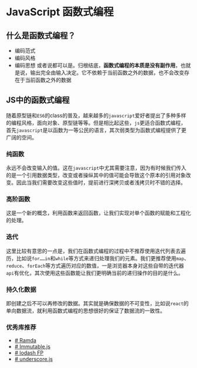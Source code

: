 # JavaScript 函数式编程

## 什么是函数式编程？
- 编码范式
- 编码风格
- 编码思想
或者说都可以是。归根结底，**函数式编程的本质是没有副作用**，也就是说，输出完全由输入决定。它不依赖于当前函数之外的数据，也不会改变存在于当前函数之外的数据

## JS中的函数式编程

随着原型链和`ES6`的class的普及，越来越多的`javascript`爱好者提出了多种多样的编程风格，面向对象、原型链等等。但是相比起这些，`js`更适合函数式编程，首先`javascript`是以函数为一等公民的语言，其次弱类型为函数式编程提供了更广阔的空间。

### 纯函数
永远不会改变输入的值。这在`javascript`中尤其需要注意，因为有时候我们传入的是一个引用数据类型，改变或者操纵其中的值可能会导致这个原本的引用对象改变。因此当我们需要改变这些值时，提前进行深拷贝或者浅拷贝时不错的选择。

### 高阶函数
这是一个新的概念，利用函数来返回函数，让我们实现对单个函数的赋能和工程化的处理。

### 迭代
这里比较有意思的一点是，我们在函数式编程的过程中不推荐使用迭代列表去遍历，比如说`for……in`和`while`等方式来递归处理我们的元素。我们更推荐使用`map`、`reduce`、`forEach`等方式遍历对应的数值，一是浏览器本身对这些自带的迭代器`api`有优化，其次使用这些函数能让我们更明确当前的递归操作的目的是什么。

### 持久化数据
即创建之后不可以再修改的数据。其实就是确保数据的不可变性，比如说`react`的单向数据流，就利用函数式编程的思想很好的保证了数据流的一致性。

### 优秀库推荐

- [# Ramda](https://ramdajs.com/)
- [# Immutable.js](https://immutable-js.com/)
- [# lodash FP](https://github.com/lodash/lodash/wiki/FP-Guide)
- [# underscore.js](https://underscorejs.org/)




